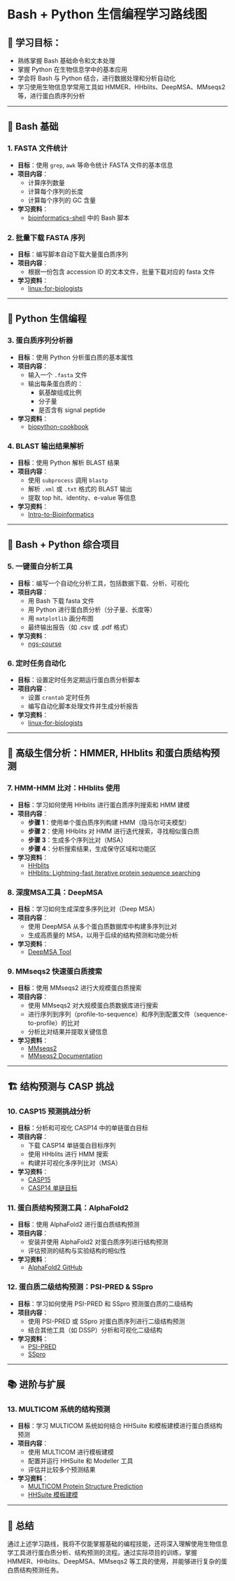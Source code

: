 # Bash + Python 生信编程学习路线图

## 🎯 学习目标：
- 熟练掌握 Bash 基础命令和文本处理
- 掌握 Python 在生物信息学中的基本应用
- 学会将 Bash 与 Python 结合，进行数据处理和分析自动化
- 学习使用生物信息学常用工具如 HMMER、HHblits、DeepMSA、MMseqs2 等，进行蛋白质序列分析

---

## 🐚 Bash 基础

### 1. **FASTA 文件统计**
- **目标**：使用 `grep`, `awk` 等命令统计 FASTA 文件的基本信息
- **项目内容**：
  - 计算序列数量
  - 计算每个序列的长度
  - 计算每个序列的 GC 含量
- **学习资料**：
  - [bioinformatics-shell](https://github.com/griffithlab/rnaseq_tutorial) 中的 Bash 脚本

### 2. **批量下载 FASTA 序列**
- **目标**：编写脚本自动下载大量蛋白质序列
- **项目内容**：
  - 根据一份包含 accession ID 的文本文件，批量下载对应的 fasta 文件
- **学习资料**：
  - [linux-for-biologists](https://github.com/jenniferthompson/linux-for-biologists)

---

## 🐍 Python 生信编程

### 3. **蛋白质序列分析器**
- **目标**：使用 Python 分析蛋白质的基本属性
- **项目内容**：
  - 输入一个 `.fasta` 文件
  - 输出每条蛋白质的：
    - 氨基酸组成比例
    - 分子量
    - 是否含有 signal peptide
- **学习资料**：
  - [biopython-cookbook](https://github.com/biopython/biopython/tree/master/Doc/examples)

### 4. **BLAST 输出结果解析**
- **目标**：使用 Python 解析 BLAST 结果
- **项目内容**：
  - 使用 `subprocess` 调用 `blastp`
  - 解析 `.xml` 或 `.txt` 格式的 BLAST 输出
  - 提取 top hit、identity、e-value 等信息
- **学习资料**：
  - [Intro-to-Bioinformatics](https://github.com/jamesaoverton/intro-to-bioinformatics)

---

## 🧪 Bash + Python 综合项目

### 5. **一键蛋白分析工具**
- **目标**：编写一个自动化分析工具，包括数据下载、分析、可视化
- **项目内容**：
  - 用 Bash 下载 fasta 文件
  - 用 Python 进行蛋白质分析（分子量、长度等）
  - 用 `matplotlib` 画分布图
  - 最终输出报告（如 .csv 或 .pdf 格式）
- **学习资料**：
  - [ngs-course](https://github.com/hbctraining/ngs-course)

### 6. **定时任务自动化**
- **目标**：设置定时任务定期运行蛋白质分析脚本
- **项目内容**：
  - 设置 `crontab` 定时任务
  - 编写自动化脚本处理文件并生成分析报告
- **学习资料**：
  - [linux-for-biologists](https://github.com/jenniferthompson/linux-for-biologists)

---

## 🧬 高级生信分析：HMMER, HHblits 和蛋白质结构预测

### 7. **HMM-HMM 比对：HHblits 使用**
- **目标**：学习如何使用 HHblits 进行蛋白质序列搜索和 HMM 建模
- **项目内容**：
  - **步骤 1**：使用单个蛋白质序列构建 HMM（隐马尔可夫模型）
  - **步骤 2**：使用 HHblits 对 HMM 进行迭代搜索，寻找相似蛋白质
  - **步骤 3**：生成多个序列比对（MSA）
  - **步骤 4**：分析搜索结果，生成保守区域和功能区
- **学习资料**：
  - [HHblits](https://github.com/soedinglab/hh-suite)
  - [HHblits: Lightning-fast iterative protein sequence searching](https://www.nature.com/articles/nmeth.1538)

### 8. **深度MSA工具：DeepMSA**
- **目标**：学习如何生成深度多序列比对（Deep MSA）
- **项目内容**：
  - 使用 DeepMSA 从多个蛋白质数据库中构建多序列比对
  - 生成高质量的 MSA，以用于后续的结构预测和功能分析
- **学习资料**：
  - [DeepMSA Tool](https://zhanggroup.org/DeepMSA/)

### 9. **MMseqs2 快速蛋白质搜索**
- **目标**：使用 MMseqs2 进行大规模蛋白质搜索
- **项目内容**：
  - 使用 MMseqs2 对大规模蛋白质数据库进行搜索
  - 进行序列到序列（profile-to-sequence）和序列到配置文件（sequence-to-profile）的比对
  - 分析比对结果并提取关键信息
- **学习资料**：
  - [MMseqs2](https://github.com/soedinglab/mmseqs2)
  - [MMseqs2 Documentation](https://mmseqs.org/)

---

## 🏗️ 结构预测与 CASP 挑战

### 10. **CASP15 预测挑战分析**
- **目标**：分析和可视化 CASP14 中的单链蛋白目标
- **项目内容**：
  - 下载 CASP14 单链蛋白目标序列
  - 使用 HHblits 进行 HMM 搜索
  - 构建并可视化多序列比对（MSA）
- **学习资料**：
  - [CASP15](https://predictioncenter.org/casp15/)
  - [CASP14 单链目标](https://predictioncenter.org/casp14/)

### 11. **蛋白质结构预测工具：AlphaFold2**
- **目标**：使用 AlphaFold2 进行蛋白质结构预测
- **项目内容**：
  - 安装并使用 AlphaFold2 对蛋白质序列进行结构预测
  - 评估预测的结构与实验结构的相似性
- **学习资料**：
  - [AlphaFold2 GitHub](https://github.com/deepmind/alphafold)

### 12. **蛋白质二级结构预测：PSI-PRED & SSpro**
- **目标**：学习如何使用 PSI-PRED 和 SSpro 预测蛋白质的二级结构
- **项目内容**：
  - 使用 PSI-PRED 或 SSpro 对蛋白质序列进行二级结构预测
  - 结合其他工具（如 DSSP）分析和可视化二级结构
- **学习资料**：
  - [PSI-PRED](http://bioinf.cs.ucl.ac.uk/psipred/)
  - [SSpro](https://www.ebi.ac.uk/thornton-srv/software/SSpro/)

---

## 📚 进阶与扩展

### 13. **MULTICOM 系统的结构预测**
- **目标**：学习 MULTICOM 系统如何结合 HHSuite 和模板建模进行蛋白质结构预测
- **项目内容**：
  - 使用 MULTICOM 进行模板建模
  - 配置并运行 HHSuite 和 Modeller 工具
  - 评估并比较多个预测结果
- **学习资料**：
  - [MULTICOM Protein Structure Prediction](https://github.com/multicom-toolbox/multicom)
  - [HHSuite 模板建模](https://github.com/multicom-toolbox/multicom/tree/master/src/meta/hhsuite3)

---

## 🏁 总结
通过上述学习路线，我将不仅能掌握基础的编程技能，还将深入理解使用生物信息学工具进行蛋白质分析、结构预测的流程。通过实际项目的训练，掌握 HMMER、HHblits、DeepMSA、MMseqs2 等工具的使用，并能够进行复杂的蛋白质结构预测任务。

